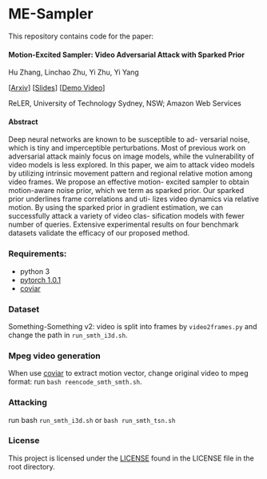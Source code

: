 # ME-Sampler
This repository contains code for the paper:
#### Motion-Excited Sampler: Video Adversarial Attack with Sparked Prior

Hu Zhang, Linchao Zhu, Yi Zhu, Yi Yang

[[Arxiv](https://arxiv.org/abs/2003.07637)]
[[Slides](https://drive.google.com/file/d/1J4pN5nM2jfmRuONhX_GAS0Ts_0IX5c_z/view?usp=sharing)]
[[Demo Video](https://drive.google.com/file/d/1v0Zfruy_gEQZlG35hdqPw3BwPdaUhN9F/view)]

ReLER, University of Technology Sydney, NSW; Amazon Web Services

#### Abstract
Deep neural networks are known to be susceptible to ad- versarial noise, which is tiny and imperceptible perturbations. 
Most of previous work on adversarial attack mainly focus on image models, while the vulnerability of video models is less explored. 
In this paper, we aim to attack video models by utilizing intrinsic movement pattern and regional relative motion among video frames. 
We propose an effective motion- excited sampler to obtain motion-aware noise prior, which we term as sparked prior. 
Our sparked prior underlines frame correlations and uti- lizes video dynamics via relative motion. 
By using the sparked prior in gradient estimation, we can successfully attack a variety of video clas- sification models with fewer number of queries. 
Extensive experimental results on four benchmark datasets validate the efficacy of our proposed method.

### Requirements:
- python 3
- [pytorch 1.0.1](https://pytorch.org/)
- [coviar](https://github.com/chaoyuaw/pytorch-coviar)
### Dataset
Something-Something v2: video is split into frames by `video2frames.py` and change the path in `run_smth_i3d.sh`.
### Mpeg video generation
When use [coviar](https://github.com/chaoyuaw/pytorch-coviar) to extract motion vector, change original video to mpeg format: run `bash reencode_smth_smth.sh`.

### Attacking
run bash `run_smth_i3d.sh` or `bash run_smth_tsn.sh`

### License
This project is licensed under the [LICENSE](https://github.com/xiaofanustc/ME-Sampler/blob/master/LICENSE) found in the LICENSE file in the root directory.
